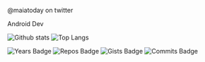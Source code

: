 @maiatoday on twitter

Android Dev

![Github stats](https://github-readme-stats.vercel.app/api?username=maiatoday&show_icons=true&count_private=true&theme=)
![Top Langs](https://github-readme-stats.vercel.app/api/top-langs/?username=maiatoday&hide=javascript,css&layout=compact)

![Years Badge](https://badges.pufler.dev/years/maiatoday?style=flat&color=grey)
![Repos Badge](https://badges.pufler.dev/repos/maiatoday?style=flat&color=grey)
![Gists Badge](https://badges.pufler.dev/gists/maiatoday?style=flat&color=grey)
![Commits Badge](https://badges.pufler.dev/commits/monthly/maiatoday?style=flat&color=grey)
